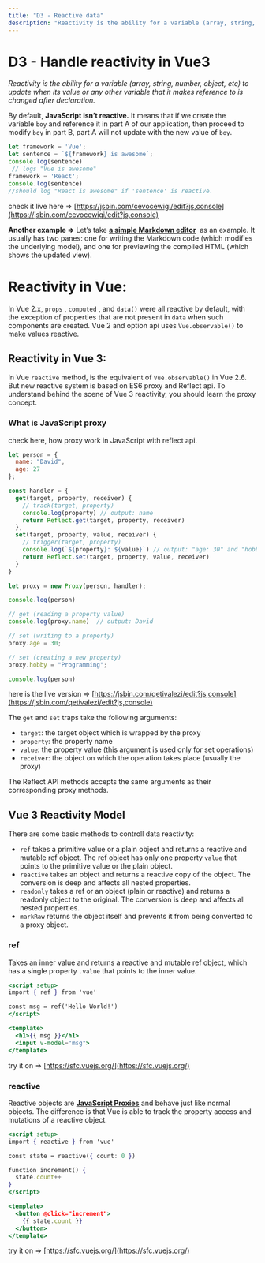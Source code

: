```yaml
---
title: "D3 - Reactive data"
description: "Reactivity is the ability for a variable (array, string, number, object, etc) to update when its value or any other variable that it makes reference to is changed after declaration."
---
```


# D3 - Handle reactivity in Vue3

*Reactivity is the ability for a variable (array, string, number, object, etc) to update when its value or any other variable that it makes reference to is changed after declaration.* 

By default, **JavaScript isn’t reactive.** It means that if we create the variable `boy` and reference it in part A of our application, then proceed to modify `boy` in part B, part A will not update with the new value of `boy`.

```jsx
let framework = 'Vue';
let sentence = `${framework} is awesome`;
console.log(sentence)
 // logs "Vue is awesome"
framework = 'React';
console.log(sentence)
//should log "React is awesome" if 'sentence' is reactive.
```

check it live here ⇒ [https://jsbin.com/cevocewigi/edit?js,console](https://jsbin.com/cevocewigi/edit?js,console)

**Another example ⇒** Let’s take **[a simple Markdown editor](https://v3.vuejs.org/examples/markdown.html)**
 as an example. It usually has two panes: one for writing the Markdown code (which modifies the underlying model), and one for previewing the compiled HTML (which shows the updated view).

# Reactivity in Vue:

In Vue 2.x, `props` , `computed` , and `data()` were all reactive by default, with the exception of properties that are not present in `data` when such components are created. Vue 2 and option api uses `Vue.observable()` to make values reactive. 

## Reactivity in Vue 3:

In Vue `reactive` method, is the equivalent of `Vue.observable()` in Vue 2.6. But new reactive system is based on ES6 proxy and Reflect api. To understand behind the scene of Vue 3 reactivity, you should learn the proxy concept. 

### What is JavaScript proxy

check here, how proxy work in JavaScript with reflect api. 

```jsx
let person = {
  name: "David",
  age: 27
};

const handler = {
  get(target, property, receiver) {
    // track(target, property)
    console.log(property) // output: name
    return Reflect.get(target, property, receiver)
  },
  set(target, property, value, receiver) {
    // trigger(target, property)
    console.log(`${property}: ${value}`) // output: "age: 30" and "hobby: Programming"
    return Reflect.set(target, property, value, receiver)
  }
}

let proxy = new Proxy(person, handler);   

console.log(person)

// get (reading a property value)
console.log(proxy.name)  // output: David

// set (writing to a property)
proxy.age = 30;

// set (creating a new property)
proxy.hobby = "Programming";

console.log(person)
```

here is the live version ⇒ [https://jsbin.com/qetivalezi/edit?js,console](https://jsbin.com/qetivalezi/edit?js,console)

The `get` and `set` traps take the following arguments:

- `target`: the target object which is wrapped by the proxy
- `property`: the property name
- `value`: the property value (this argument is used only for set operations)
- `receiver`: the object on which the operation takes place (usually the proxy)

The Reflect API methods accepts the same arguments as their corresponding proxy methods.

## ****Vue 3 Reactivity Model****

There are some basic methods to controll data reactivity: 

- `ref` takes a primitive value or a plain object and returns a reactive and mutable ref object. The ref object has only one property `value` that points to the primitive value or the plain object.
- `reactive` takes an object and returns a reactive copy of the object. The conversion is deep and affects all nested properties.
- `readonly` takes a ref or an object (plain or reactive) and returns a readonly object to the original. The conversion is deep and affects all nested properties.
- `markRaw` returns the object itself and prevents it from being converted to a proxy object.

### ref

Takes an inner value and returns a reactive and mutable ref object, which has a single property `.value` that points to the inner value.

```jsx
<script setup>
import { ref } from 'vue'

const msg = ref('Hello World!')
</script>

<template>
  <h1>{{ msg }}</h1>
  <input v-model="msg">
</template>
```

try it on ⇒ [https://sfc.vuejs.org/](https://sfc.vuejs.org/)

### reactive

Reactive objects are **[JavaScript Proxies](https://developer.mozilla.org/en-US/docs/Web/JavaScript/Reference/Global_Objects/Proxy)** and behave just like normal objects. The difference is that Vue is able to track the property access and mutations of a reactive object.

```jsx
<script setup>
import { reactive } from 'vue'

const state = reactive({ count: 0 })

function increment() {
  state.count++
}
</script>

<template>
  <button @click="increment">
    {{ state.count }}
  </button>
</template>
```

try it on ⇒ [https://sfc.vuejs.org/](https://sfc.vuejs.org/)